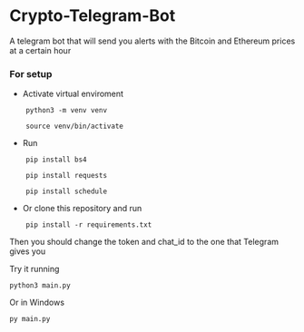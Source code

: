 # Crypto-Telegram-Bot
A telegram bot that will send you alerts with the Bitcoin and Ethereum prices at a certain hour

### For setup
- Activate virtual enviroment
```
    python3 -m venv venv
```
```
    source venv/bin/activate
```
- Run
``` 
    pip install bs4
``` 
``` 
    pip install requests
```
``` 
    pip install schedule
``` 
- Or clone this repository and run
``` 
    pip install -r requirements.txt
``` 

Then you should change the token and chat_id to the one that Telegram gives you

Try it running 
```
python3 main.py 
```
Or in Windows
```
py main.py 
```
